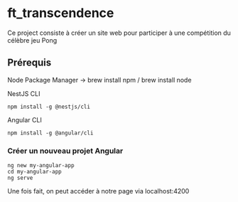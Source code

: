 # ft_transcendence
Ce project consiste à créer un site web pour participer à une compétition du célèbre jeu Pong

## Prérequis
  Node Package Manager -> brew install npm / brew install node
  
  NestJS CLI
  
    npm install -g @nestjs/cli

  Angular CLI
  
    npm install -g @angular/cli

### Créer un nouveau projet Angular
  
    ng new my-angular-app
    cd my-angular-app
    ng serve

Une fois fait, on peut accéder à notre page via localhost:4200
